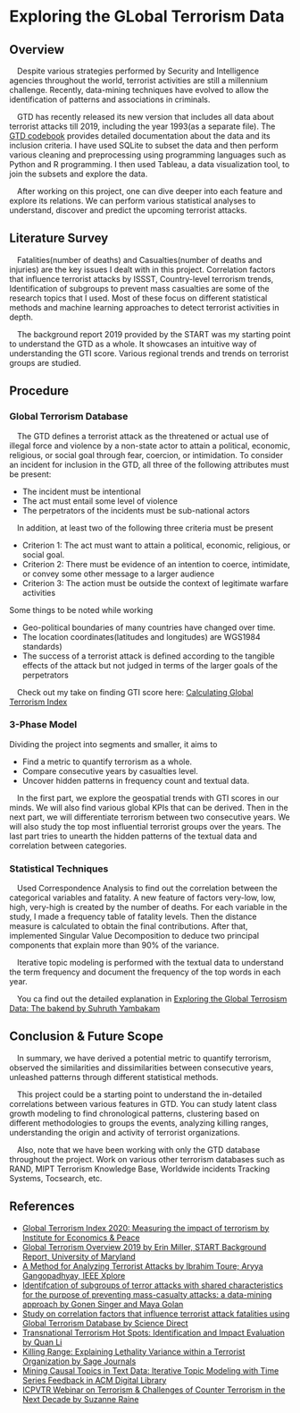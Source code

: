 # Exploring the GLobal Terrorism Data

## Overview
&emsp;Despite various strategies performed by Security and Intelligence agencies throughout the world, terrorist activities are still a millennium challenge. Recently, data-mining techniques have evolved to allow the identification of patterns and associations in criminals. 
 
&emsp;GTD has recently released its new version that includes all data about terrorist attacks till 2019, including the year 1993(as a separate file). The [GTD codebook][1] provides detailed documentation about the data and its inclusion criteria. I have used SQLite to subset the data and then perform various cleaning and preprocessing using programming languages such as Python and R programming. I then used Tableau, a data visualization tool, to join the subsets and explore the data.

&emsp;After working on this project, one can dive deeper into each feature and explore its relations. We can perform various statistical analyses to understand, discover and predict the upcoming terrorist attacks.

##  Literature Survey
&emsp;Fatalities(number of deaths) and Casualties(number of deaths and injuries) are the key issues I dealt with in this project. Correlation factors that influence terrorist attacks by ISSST, Country-level terrorism trends, Identification of subgroups to prevent mass casualties are some of the research topics that I used. Most of these focus on different statistical methods and machine learning approaches to detect terrorist activities in depth.

&emsp;The background report 2019 provided by the START was my starting point to understand the GTD as a whole. It showcases an intuitive way of understanding the GTI score. Various regional trends and trends on terrorist groups are studied.

## Procedure
### Global Terrorism Database
&emsp;The GTD defines a terrorist attack as the threatened or actual use of illegal force and violence by a non-state actor to attain a political, economic, religious, or social goal through fear, coercion, or intimidation. To consider an incident for inclusion in the GTD, all three of the following attributes must be present:
- The incident must be intentional
- The act must entail some level of violence   
- The perpetrators of the incidents must be sub-national actors  

&emsp;In addition, at least two of the following three criteria must be present
- Criterion 1: The act must want to attain a political, economic, religious, or social goal.
- Criterion 2: There must be evidence of an intention to coerce, intimidate, or convey some other message to a larger audience
- Criterion 3: The action must be outside the context of legitimate warfare activities

Some things to be noted while working 
- Geo-political boundaries of many countries have changed over time.
- The location coordinates(latitudes and longitudes) are WGS1984 standards)
- The success of a terrorist attack is defined according to the tangible effects of the attack but not judged in terms of the larger goals of the perpetrators

&emsp;Check out my take on finding GTI score here: [Calculating Global Terrorism Index][13]

### 3-Phase Model

Dividing the project into segments and smaller, it aims to 
- Find a metric to quantify terrorism as a whole. 
- Compare consecutive years by casualties level.
- Uncover hidden patterns in frequency count and textual data.

&emsp;In the first part, we explore the geospatial trends with GTI scores in our minds. We will also find various global KPIs that can be derived. Then in the next part, we will differentiate terrorism between two consecutive years. We will also study the top most influential terrorist groups over the years. The last part tries to unearth the hidden patterns of the textual data and correlation between categories.

### Statistical Techniques 

&emsp;Used Correspondence Analysis to find out the correlation between the categorical variables and fatality. A new feature of factors very-low, low, high, very-high is created by the number of deaths. For each variable in the study, I made a frequency table of fatality levels. Then the distance measure is calculated to obtain the final contributions. After that, implemented Singular Value Decomposition to deduce two principal components that explain more than 90% of the variance.

&emsp;Iterative topic modeling is performed with the textual data to understand the term frequency and document the frequency of the top words in each year.

&emsp;You ca find out the detailed explanation in [Exploring the Global Terrosism Data: The bakend by Suhruth Yambakam][12]

## Conclusion & Future Scope
&emsp;In summary, we have derived a potential metric to quantify terrorism, observed the similarities and dissimilarities between consecutive years, unleashed patterns through different statistical methods.

&emsp;This project could be a starting point to understand the in-detailed correlations between various features in GTD. You can study latent class growth modeling to find chronological patterns, clustering based on different methodologies to groups the events, analyzing killing ranges, understanding the origin and activity of terrorist organizations.

&emsp;Also, note that we have been working with only the GTD database throughout the project. Work on various other terrorism databases such as RAND, MIPT Terrorism Knowledge Base, Worldwide incidents Tracking Systems, Tocsearch, etc.


## References 
- [Global Terrorism Index 2020: Measuring the impact of terrorism by Institute for Economics & Peace][2]
- [Global Terrorism Overview 2019 by Erin Miller, START Background Report, University of Maryland][3]
- [A Method for Analyzing Terrorist Attacks by Ibrahim Toure; Aryya Gangopadhyay, IEEE Xplore][4]
- [Identifcation of subgroups of terror attacks with shared characteristics for the purpose of preventing mass-casualty attacks: a data-mining approach by Gonen Singer and Maya Golan][5]
- [Study on correlation factors that influence terrorist attack fatalities using Global Terrorism Database by Science Direct][6]
- [Transnational Terrorism Hot Spots: Identification and Impact Evaluation by Quan Li][7]
- [Killing Range: Explaining Lethality Variance within a Terrorist Organization by Sage Journals][8]
- [Mining Causal Topics in Text Data: Iterative Topic Modeling with Time Series Feedback in ACM Digital Library][9]
- [ICPVTR Webinar on Terrorism & Challenges of Counter Terrorism in the Next Decade by Suzanne Raine][10]

[1]: https://www.start.umd.edu/gtd/downloads/Codebook.pdf
[2]: https://www.visionofhumanity.org/wp-content/uploads/2020/11/GTI-2020-web-1.pdf
[3]: https://www.start.umd.edu/pubs/START_GTD_GlobalTerrorismOverview2019_July2020.pdf
[4]: https://ieeexplore.ieee.org/document/6459927
[5]: https://crimesciencejournal.biomedcentral.com/track/pdf/10.1186/s40163-019-0109-9.pdf
[6]: https://www.sciencedirect.com/science/article/pii/S1877705814017962
[7]: https://www.researchgate.net/publication/228742211_Transnational_Terrorism_Hot_Spots_Identification_and_Impact_Evaluation
[8]: https://journals.sagepub.com/doi/full/10.1177/0022002713508927
[9]: https://dl.acm.org/doi/10.1145/2505515.2505612#pill-authors__contentcon
[10]: https://youtu.be/Ie8eZaV6-0E

[11]: https://www.start.umd.edu/gtd/access/

[12]: https://rpubs.com/SuhruthYambakam/GTD-EDA-backend
[13]: https://nbviewer.jupyter.org/github/SuhruthY/GRIP_Task3/blob/master/Code%20Samples/GTI_scores.ipynb
